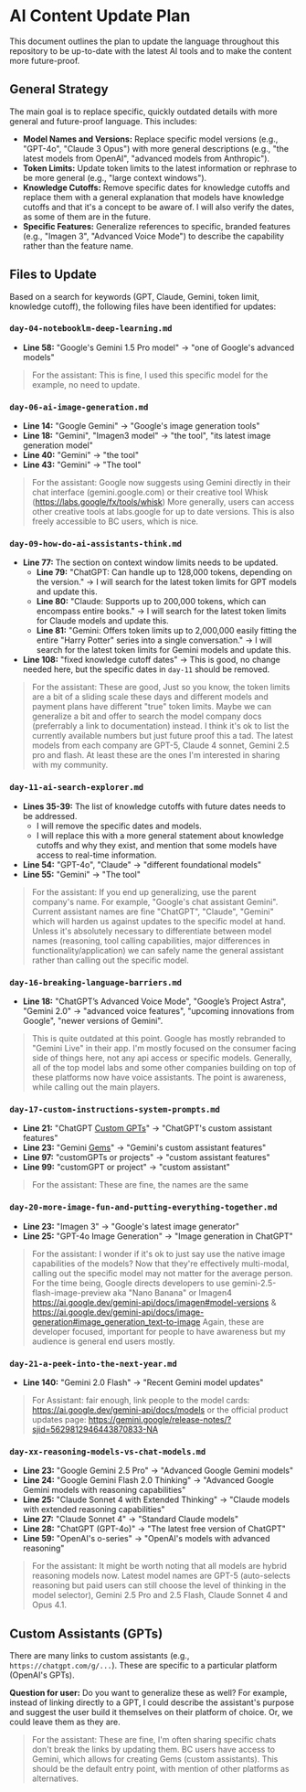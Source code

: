# AI Content Update Plan

This document outlines the plan to update the language throughout this repository to be up-to-date with the latest AI tools and to make the content more future-proof.

## General Strategy

The main goal is to replace specific, quickly outdated details with more general and future-proof language. This includes:

- **Model Names and Versions:** Replace specific model versions (e.g., "GPT-4o", "Claude 3 Opus") with more general descriptions (e.g., "the latest models from OpenAI", "advanced models from Anthropic").
- **Token Limits:** Update token limits to the latest information or rephrase to be more general (e.g., "large context windows").
- **Knowledge Cutoffs:** Remove specific dates for knowledge cutoffs and replace them with a general explanation that models have knowledge cutoffs and that it's a concept to be aware of. I will also verify the dates, as some of them are in the future.
- **Specific Features:** Generalize references to specific, branded features (e.g., "Imagen 3", "Advanced Voice Mode") to describe the capability rather than the feature name.

## Files to Update

Based on a search for keywords (GPT, Claude, Gemini, token limit, knowledge cutoff), the following files have been identified for updates:

### `day-04-notebooklm-deep-learning.md`

- **Line 58:** "Google's Gemini 1.5 Pro model" -> "one of Google's advanced models"

> For the assistant: This is fine, I used this specific model for the example, no need to update.

### `day-06-ai-image-generation.md`

- **Line 14:** "Google Gemini" -> "Google's image generation tools"
- **Line 18:** "Gemini", "Imagen3 model" -> "the tool", "its latest image generation model"
- **Line 40:** "Gemini" -> "the tool"
- **Line 43:** "Gemini" -> "The tool"

> For the assistant: Google now suggests using Gemini directly in their chat interface (gemini.google.com) or their creative tool Whisk (https://labs.google/fx/tools/whisk) More generally, users can access other creative tools at labs.google for up to date versions. This is also freely accessible to BC users, which is nice.

### `day-09-how-do-ai-assistants-think.md`

- **Line 77:** The section on context window limits needs to be updated.
  - **Line 79:** "ChatGPT: Can handle up to 128,000 tokens, depending on the version." -> I will search for the latest token limits for GPT models and update this.
  - **Line 80:** "Claude: Supports up to 200,000 tokens, which can encompass entire books." -> I will search for the latest token limits for Claude models and update this.
  - **Line 81:** "Gemini: Offers token limits up to 2,000,000 easily fitting the entire \"Harry Potter\" series into a single conversation." -> I will search for the latest token limits for Gemini models and update this.
- **Line 108:** "fixed knowledge cutoff dates" -> This is good, no change needed here, but the specific dates in `day-11` should be removed.

> For the assistant: These are good, Just so you know, the token limits are a bit of a sliding scale these days and different models and payment plans have different "true" token limits. Maybe we can generalize a bit and offer to search the model company docs (preferrably a link to documentation) instead. I think it's ok to list the currently available numbers but just future proof this a tad. The latest models from each company are GPT-5, Claude 4 sonnet, Gemini 2.5 pro and flash. At least these are the ones I'm interested in sharing with my community.

### `day-11-ai-search-explorer.md`

- **Lines 35-39:** The list of knowledge cutoffs with future dates needs to be addressed.
  - I will remove the specific dates and models.
  - I will replace this with a more general statement about knowledge cutoffs and why they exist, and mention that some models have access to real-time information.
- **Line 54:** "GPT-4o", "Claude" -> "different foundational models"
- **Line 55:** "Gemini" -> "The tool"

> For the assistant: If you end up generalizing, use the parent company's name. For example, "Google's chat assistant Gemini". Current assistant names are fine "ChatGPT", "Claude", "Gemini" which will harden us against updates to the specific model at hand. Unless it's absolutely necessary to differentiate between model names (reasoning, tool calling capabilities, major differences in functionality/application) we can safely name the general assistant rather than calling out the specific model.

### `day-16-breaking-language-barriers.md`

- **Line 18:** "ChatGPT’s Advanced Voice Mode", "Google’s Project Astra", "Gemini 2.0" -> "advanced voice features", "upcoming innovations from Google", "newer versions of Gemini".

> This is quite outdated at this point. Google has mostly rebranded to "Gemini Live" in their app. I'm mostly focused on the consumer facing side of things here, not any api access or specific models. Generally, all of the top model labs and some other companies building on top of these platforms now have voice assistants. The point is awareness, while calling out the main players.

### `day-17-custom-instructions-system-prompts.md`

- **Line 21:** "ChatGPT [Custom GPTs](...)" -> "ChatGPT's custom assistant features"
- **Line 23:** "Gemini [Gems](...)" -> "Gemini's custom assistant features"
- **Line 97:** "customGPTs or projects" -> "custom assistant features"
- **Line 99:** "customGPT or project" -> "custom assistant"

> For the assistant: These are fine, the names are the same

### `day-20-more-image-fun-and-putting-everything-together.md`

- **Line 23:** "Imagen 3" -> "Google's latest image generator"
- **Line 25:** "GPT-4o Image Generation" -> "Image generation in ChatGPT"

> For the assistant: I wonder if it's ok to just say use the native image capabilities of the models? Now that they're effectively multi-modal, calling out the specific model may not matter for the average person. For the time being, Google directs developers to use gemini-2.5-flash-image-preview aka "Nano Banana" or Imagen4 https://ai.google.dev/gemini-api/docs/imagen#model-versions & https://ai.google.dev/gemini-api/docs/image-generation#image_generation_text-to-image Again, these are developer focused, important for people to have awareness but my audience is general end users mostly.

### `day-21-a-peek-into-the-next-year.md`

- **Line 140:** "Gemini 2.0 Flash" -> "Recent Gemini model updates"

> For Assistant: fair enough, link people to the model cards: https://ai.google.dev/gemini-api/docs/models or the official product updates page: https://gemini.google/release-notes/?sjid=5629812946443870833-NA

### `day-xx-reasoning-models-vs-chat-models.md`

- **Line 23:** "Google Gemini 2.5 Pro" -> "Advanced Google Gemini models"
- **Line 24:** "Google Gemini Flash 2.0 Thinking" -> "Advanced Google Gemini models with reasoning capabilities"
- **Line 25:** "Claude Sonnet 4 with Extended Thinking" -> "Claude models with extended reasoning capabilities"
- **Line 27:** "Claude Sonnet 4" -> "Standard Claude models"
- **Line 28:** "ChatGPT (GPT-4o)" -> "The latest free version of ChatGPT"
- **Line 59:** "OpenAI's o-series" -> "OpenAI's models with advanced reasoning"

> For the assistant: It might be worth noting that all models are hybrid reasoning models now. Latest model names are GPT-5 (auto-selects reasoning but paid users can still choose the level of thinking in the model selector), Gemini 2.5 Pro and 2.5 Flash, Claude Sonnet 4 and Opus 4.1.

## Custom Assistants (GPTs)

There are many links to custom assistants (e.g., `https://chatgpt.com/g/...`). These are specific to a particular platform (OpenAI's GPTs).

**Question for user:** Do you want to generalize these as well? For example, instead of linking directly to a GPT, I could describe the assistant's purpose and suggest the user build it themselves on their platform of choice. Or, we could leave them as they are.

> For the assistant: These are fine, I'm often sharing specific chats don't break the links by updating them. BC users have access to Gemini, which allows for creating Gems (custom assistants). This should be the default entry point, with mention of other platforms as alternatives.
